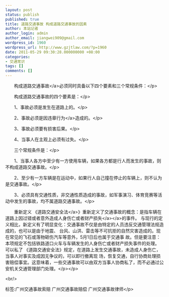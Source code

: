 ```yaml
---
layout: post
status: publish
published: true
title: 道路交通事故 构成道路交通事故的因素
author: 本站记者
author_login: admin
author_email: jiangwei909@gmail.com
wordpress_id: 1960
wordpress_url: http://www.gzjtlaw.com/?p=1960
date: 2011-05-29 09:30:28.000000000 +08:00
categories:
- 交通常识
tags: []
comments: []
---
```

<p><p>　　构成道路<a>交通事故<&#47;a>必须同时具备以下四个要素和三个常规条件：<&#47;p><p>　　构成道路交通事故的四个要素是：<&#47;p><p>　　1、事故必须是发生在道路上的。<&#47;p><p>　　2、事故必须是因<a>违章行为<&#47;a>造成的。<&#47;p><p>　　3、事故必须要有损害后果。<&#47;p><p>　　4、当事人在主观上必须有过失。<&#47;p><p>　　三个常规条件是：<&#47;p><p>　　1、当事人各方中至少有一方使用车辆，如果各方都是行人而发生的事故，则不构成道路交通事故。<&#47;p><p>　　2、至少有一方车辆是在运动中，如果行人自己撞在停止的车辆上，则不认为是交通事故。<&#47;p><p>　　3、必须具有交通性质，非交通性质造成的事故，如军事演习、体育竞赛等活动中发生的事故，均不属道路交通事故。<&#47;p><p>　　重新定义 《<a>道路交通安全法<&#47;a>》重新定义了交通事故的概念：是指车辆在道路上因过错或者意外造成人身伤亡或者<a>财产<a>损失<&#47;a><&#47;a>的事件。 与现行的定义相比，新定义有了明显变化：交通事故不仅是由特定的人员违反交通管理法规造成的，也可以是由于地震、 台风、山洪、雷击等不可抗拒的自然灾害造成的。现在常见的飞石或落物砸伤汽车等意外，5月1日后也属于交通事 故。但是要注意：本项规定不包括铁路道口火车与车辆发生的人身伤亡或者财产损失事件的处理。 可以私了 《道路交通安全法》规定，在道路上发生交通事故，未造成人身伤亡，当事人对事实及成因无争议的，可以即行撤离现 场，恢复交通，自行协商处理损害赔偿事宜。这意味着，一些交通事故可以由双方当事人协商私了，而不必通过公 安机关交通管理部门处理。<&#47;p><&#47;p><br&#47;><p>标签:广州交通事故索赔 广州交通事故赔偿 广州交通事故律师<&#47;p>
